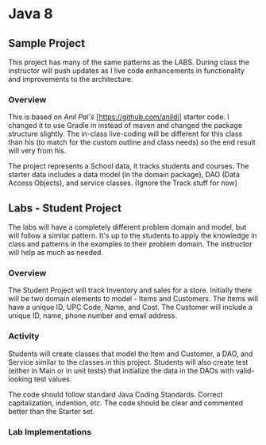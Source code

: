 # Java 8

## Sample Project 

This project has many of the same patterns as the LABS. During class the instructor will push updates as I live code enhancements in functionality and improvements to the architecture.

### Overview

This is based on *Anil Pal's* [<https://github.com/anildi>] starter code. I changed it to use Gradle in instead of maven and changed the package structure slightly. The in-class live-coding will be different for this class than his (to match for the custom outline and class needs) so the end result will very from his.

The project represents a School data, it tracks students and courses. The starter data includes a data model (in the domain package), DAO (Data Access Objects), and service classes.  (Ignore the Track stuff for now)

## Labs - Student Project

The labs will have a completely different problem domain and model, but will follow a similar pattern. It's up to the students to apply the knowledge in class and patterns in the examples to their problem domain. The instructor will help as much as needed.

### Overview

The Student Project will track Inventory and sales for a store. Initially there will be two domain elements to model - Items and Customers. The Items will have a unique ID, UPC Code, Name, and Cost. The Customer will include a unique ID, name, phone number and email address.

### Activity

Students will create classes that model the Item and Customer, a DAO, and Service similar to the classes in this project. Students will also create test (either in Main or in unit tests) that initialize the data in the DAOs with valid-looking test values.

The code should follow standard Java Coding Standards. Correct capitalization, indention, etc. The code should be clear and commented better than the Starter set.

### Lab Implementations

